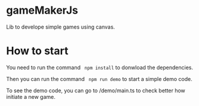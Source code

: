 # gameMakerJs

Lib to develope simple games using canvas.

# How to start

You need to run the command ` npm install` to donwload the dependencies.

Then you can run the command ` npm run demo` to start a simple demo code.

To see the demo code, you can go to /demo/main.ts to check better how initiate a new game.
